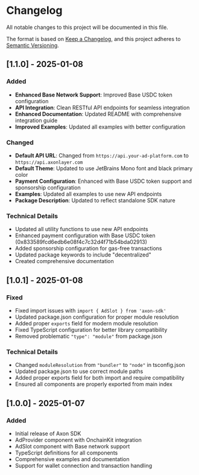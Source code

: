 # Changelog

All notable changes to this project will be documented in this file.

The format is based on [Keep a Changelog](https://keepachangelog.com/en/1.0.0/),
and this project adheres to [Semantic Versioning](https://semver.org/spec/v2.0.0.html).

## [1.1.0] - 2025-01-08

### Added
- **Enhanced Base Network Support**: Improved Base USDC token configuration
- **API Integration**: Clean RESTful API endpoints for seamless integration
- **Enhanced Documentation**: Updated README with comprehensive integration guide
- **Improved Examples**: Updated all examples with better configuration

### Changed
- **Default API URL**: Changed from `https://api.your-ad-platform.com` to `https://api.axonlayer.com`
- **Default Theme**: Updated to use JetBrains Mono font and black primary color
- **Payment Configuration**: Enhanced with Base USDC token support and sponsorship configuration
- **Examples**: Updated all examples to use new API endpoints
- **Package Description**: Updated to reflect standalone SDK nature

### Technical Details
- Updated all utility functions to use new API endpoints
- Enhanced payment configuration with Base USDC token (0x833589fcd6edb6e08f4c7c32d4f71b54bda02913)
- Added sponsorship configuration for gas-free transactions
- Updated package keywords to include "decentralized"
- Created comprehensive documentation

## [1.0.1] - 2025-01-08

### Fixed
- Fixed import issues with `import { AdSlot } from 'axon-sdk'`
- Updated package.json configuration for proper module resolution
- Added proper `exports` field for modern module resolution
- Fixed TypeScript configuration for better library compatibility
- Removed problematic `"type": "module"` from package.json

### Technical Details
- Changed `moduleResolution` from `"bundler"` to `"node"` in tsconfig.json
- Updated package.json to use correct module paths
- Added proper exports field for both import and require compatibility
- Ensured all components are properly exported from main index

## [1.0.0] - 2025-01-07

### Added
- Initial release of Axon SDK
- AdProvider component with OnchainKit integration
- AdSlot component with Base network support
- TypeScript definitions for all components
- Comprehensive examples and documentation
- Support for wallet connection and transaction handling
